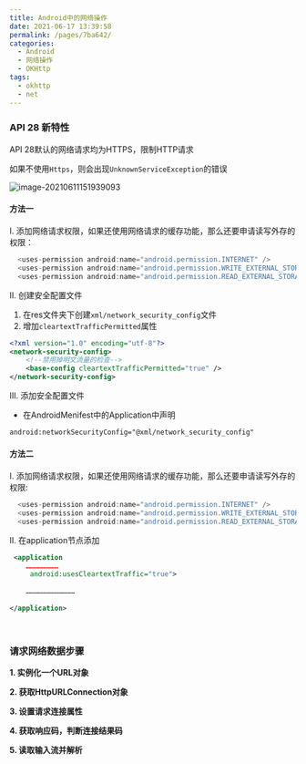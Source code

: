 ```yaml
---
title: Android中的网络操作
date: 2021-06-17 13:39:58
permalink: /pages/7ba642/
categories:
  - Android
  - 网络操作
  - OKHttp
tags:
  - okhttp
  - net
---
```





### API 28 新特性

API 28默认的网络请求均为HTTPS，限制HTTP请求

如果不使用`Https`，则会出现`UnknownServiceException`的错误

![image-20210611151939093](https://iqqcode-blog.oss-cn-beijing.aliyuncs.com/img-2021-befo/20210611151939.png)

#### 方法一

I. 添加网络请求权限，如果还使用网络请求的缓存功能，那么还要申请读写外存的权限：

```java
  <uses-permission android:name="android.permission.INTERNET" />
  <uses-permission android:name="android.permission.WRITE_EXTERNAL_STORAGE" />
  <uses-permission android:name="android.permission.READ_EXTERNAL_STORAGE" />
```

II. 创建安全配置文件

1. 在res文件夹下创建`xml/network_security_config`文件
2. 增加`cleartextTrafficPermitted`属性

```xml
<?xml version="1.0" encoding="utf-8"?>
<network-security-config>
    <!--禁用掉明文流量的检查-->
    <base-config cleartextTrafficPermitted="true" />
</network-security-config>
```

III. 添加安全配置文件

- 在AndroidMenifest中的Application中声明

```xml
android:networkSecurityConfig="@xml/network_security_config"
```

#### 方法二

I.  添加网络请求权限，如果还使用网络请求的缓存功能，那么还要申请读写外存的权限:

```java
  <uses-permission android:name="android.permission.INTERNET" />
  <uses-permission android:name="android.permission.WRITE_EXTERNAL_STORAGE" />
  <uses-permission android:name="android.permission.READ_EXTERNAL_STORAGE" />
```

II.  在application节点添加

```xml
 <application
    ……………………
     android:usesCleartextTraffic="true">
 
    ………………………………
 
</application>
```



<br>

### 请求网络数据步骤

**1. 实例化一个URL对象**

**2. 获取HttpURLConnection对象**

**3. 设置请求连接属性**

**4. 获取响应码，判断连接结果码**

**5. 读取输入流并解析**

